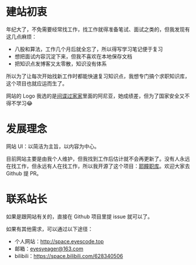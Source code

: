 # 建站初衷

年纪大了，不免需要经常找工作，找工作就得准备笔试、面试之类的，但我发现有这几点麻烦：
+ 八股和算法，工作几个月后就全忘了，所以得写学习笔记便于复习
+ 想把面试内容沉淀下来，但我不喜欢在本地保存文档
+ 把知识点发博客又太零散，知识没有体系

所以为了让每次开始找新工作时都能快速复习知识点，我想专门搞个求职知识库，这个项目也就应运而生了。

网站的 Logo 我选的是[间谍过家家](http://space.eyescode.top/anime/details/33)里面的阿尼亚，她成绩差，但为了国家安全又不得不学习😂

# 发展理念

网站 UI：以简洁为主旨，以内容为中心。

目前网站主要是由我个人维护，但我找到工作后估计就不会再更新了。没有人永远在找工作，但永远有人在找工作，所以我开源了这个项目：[耶瞳职库](https://github.com/YuJiZhao/eyesHunt)。欢迎大家去 Github 提 PR。

# 联系站长

如果是跟网站有关的，直接在 Github 项目里提 issue 就可以了。

如果有其他需求，可以通过以下途径：
+ 个人网站：http://space.eyescode.top
+ 邮箱：eyesyeager@163.com
+ bilibili：https://space.bilibili.com/628340506
